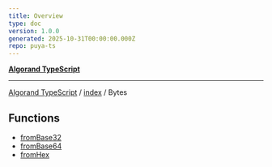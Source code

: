 ```yaml
---
title: Overview
type: doc
version: 1.0.0
generated: 2025-10-31T00:00:00.000Z
repo: puya-ts
---
```


[**Algorand TypeScript**](/reference/algorand-typescript/api/readme/)

---

[Algorand TypeScript](docs/_md/modules) / [index](docs/_md/index/README) / Bytes

## Functions

- [fromBase32](functions/fromBase32)
- [fromBase64](functions/fromBase64)
- [fromHex](functions/fromHex)
